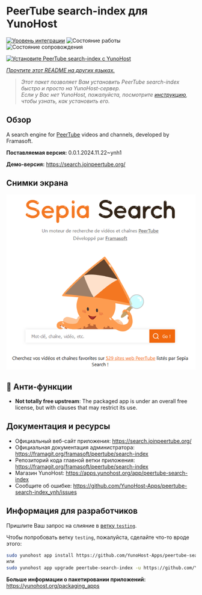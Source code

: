 <!--
Важно: этот README был автоматически сгенерирован <https://github.com/YunoHost/apps/tree/master/tools/readme_generator>
Он НЕ ДОЛЖЕН редактироваться вручную.
-->

# PeerTube search-index для YunoHost

[![Уровень интеграции](https://apps.yunohost.org/badge/integration/peertube-search-index)](https://ci-apps.yunohost.org/ci/apps/peertube-search-index/)
![Состояние работы](https://apps.yunohost.org/badge/state/peertube-search-index)
![Состояние сопровождения](https://apps.yunohost.org/badge/maintained/peertube-search-index)

[![Установите PeerTube search-index с YunoHost](https://install-app.yunohost.org/install-with-yunohost.svg)](https://install-app.yunohost.org/?app=peertube-search-index)

*[Прочтите этот README на других языках.](./ALL_README.md)*

> *Этот пакет позволяет Вам установить PeerTube search-index быстро и просто на YunoHost-сервер.*  
> *Если у Вас нет YunoHost, пожалуйста, посмотрите [инструкцию](https://yunohost.org/install), чтобы узнать, как установить его.*

## Обзор

A search engine for [PeerTube](https://joinpeertube.org/) videos and channels, developed by Framasoft.


**Поставляемая версия:** 0.0.1.2024.11.22~ynh1

**Демо-версия:** <https://search.joinpeertube.org/>

## Снимки экрана

![Снимок экрана PeerTube search-index](./doc/screenshots/sepia-search-screenshot.png)

## :red_circle: Анти-функции

- **Not totally free upstream**: The packaged app is under an overall free license, but with clauses that may restrict its use.

## Документация и ресурсы

- Официальный веб-сайт приложения: <https://search.joinpeertube.org/>
- Официальная документация администратора: <https://framagit.org/framasoft/peertube/search-index>
- Репозиторий кода главной ветки приложения: <https://framagit.org/framasoft/peertube/search-index>
- Магазин YunoHost: <https://apps.yunohost.org/app/peertube-search-index>
- Сообщите об ошибке: <https://github.com/YunoHost-Apps/peertube-search-index_ynh/issues>

## Информация для разработчиков

Пришлите Ваш запрос на слияние в [ветку `testing`](https://github.com/YunoHost-Apps/peertube-search-index_ynh/tree/testing).

Чтобы попробовать ветку `testing`, пожалуйста, сделайте что-то вроде этого:

```bash
sudo yunohost app install https://github.com/YunoHost-Apps/peertube-search-index_ynh/tree/testing --debug
или
sudo yunohost app upgrade peertube-search-index -u https://github.com/YunoHost-Apps/peertube-search-index_ynh/tree/testing --debug
```

**Больше информации о пакетировании приложений:** <https://yunohost.org/packaging_apps>
